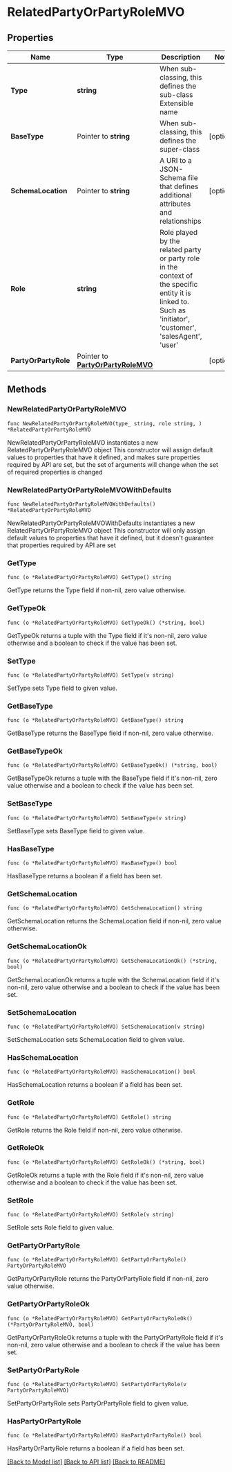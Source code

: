 # RelatedPartyOrPartyRoleMVO

## Properties

Name | Type | Description | Notes
------------ | ------------- | ------------- | -------------
**Type** | **string** | When sub-classing, this defines the sub-class Extensible name | 
**BaseType** | Pointer to **string** | When sub-classing, this defines the super-class | [optional] 
**SchemaLocation** | Pointer to **string** | A URI to a JSON-Schema file that defines additional attributes and relationships | [optional] 
**Role** | **string** | Role played by the related party or party role in the context of the specific entity it is linked to. Such as &#39;initiator&#39;, &#39;customer&#39;,  &#39;salesAgent&#39;, &#39;user&#39; | 
**PartyOrPartyRole** | Pointer to [**PartyOrPartyRoleMVO**](PartyOrPartyRoleMVO.md) |  | [optional] 

## Methods

### NewRelatedPartyOrPartyRoleMVO

`func NewRelatedPartyOrPartyRoleMVO(type_ string, role string, ) *RelatedPartyOrPartyRoleMVO`

NewRelatedPartyOrPartyRoleMVO instantiates a new RelatedPartyOrPartyRoleMVO object
This constructor will assign default values to properties that have it defined,
and makes sure properties required by API are set, but the set of arguments
will change when the set of required properties is changed

### NewRelatedPartyOrPartyRoleMVOWithDefaults

`func NewRelatedPartyOrPartyRoleMVOWithDefaults() *RelatedPartyOrPartyRoleMVO`

NewRelatedPartyOrPartyRoleMVOWithDefaults instantiates a new RelatedPartyOrPartyRoleMVO object
This constructor will only assign default values to properties that have it defined,
but it doesn't guarantee that properties required by API are set

### GetType

`func (o *RelatedPartyOrPartyRoleMVO) GetType() string`

GetType returns the Type field if non-nil, zero value otherwise.

### GetTypeOk

`func (o *RelatedPartyOrPartyRoleMVO) GetTypeOk() (*string, bool)`

GetTypeOk returns a tuple with the Type field if it's non-nil, zero value otherwise
and a boolean to check if the value has been set.

### SetType

`func (o *RelatedPartyOrPartyRoleMVO) SetType(v string)`

SetType sets Type field to given value.


### GetBaseType

`func (o *RelatedPartyOrPartyRoleMVO) GetBaseType() string`

GetBaseType returns the BaseType field if non-nil, zero value otherwise.

### GetBaseTypeOk

`func (o *RelatedPartyOrPartyRoleMVO) GetBaseTypeOk() (*string, bool)`

GetBaseTypeOk returns a tuple with the BaseType field if it's non-nil, zero value otherwise
and a boolean to check if the value has been set.

### SetBaseType

`func (o *RelatedPartyOrPartyRoleMVO) SetBaseType(v string)`

SetBaseType sets BaseType field to given value.

### HasBaseType

`func (o *RelatedPartyOrPartyRoleMVO) HasBaseType() bool`

HasBaseType returns a boolean if a field has been set.

### GetSchemaLocation

`func (o *RelatedPartyOrPartyRoleMVO) GetSchemaLocation() string`

GetSchemaLocation returns the SchemaLocation field if non-nil, zero value otherwise.

### GetSchemaLocationOk

`func (o *RelatedPartyOrPartyRoleMVO) GetSchemaLocationOk() (*string, bool)`

GetSchemaLocationOk returns a tuple with the SchemaLocation field if it's non-nil, zero value otherwise
and a boolean to check if the value has been set.

### SetSchemaLocation

`func (o *RelatedPartyOrPartyRoleMVO) SetSchemaLocation(v string)`

SetSchemaLocation sets SchemaLocation field to given value.

### HasSchemaLocation

`func (o *RelatedPartyOrPartyRoleMVO) HasSchemaLocation() bool`

HasSchemaLocation returns a boolean if a field has been set.

### GetRole

`func (o *RelatedPartyOrPartyRoleMVO) GetRole() string`

GetRole returns the Role field if non-nil, zero value otherwise.

### GetRoleOk

`func (o *RelatedPartyOrPartyRoleMVO) GetRoleOk() (*string, bool)`

GetRoleOk returns a tuple with the Role field if it's non-nil, zero value otherwise
and a boolean to check if the value has been set.

### SetRole

`func (o *RelatedPartyOrPartyRoleMVO) SetRole(v string)`

SetRole sets Role field to given value.


### GetPartyOrPartyRole

`func (o *RelatedPartyOrPartyRoleMVO) GetPartyOrPartyRole() PartyOrPartyRoleMVO`

GetPartyOrPartyRole returns the PartyOrPartyRole field if non-nil, zero value otherwise.

### GetPartyOrPartyRoleOk

`func (o *RelatedPartyOrPartyRoleMVO) GetPartyOrPartyRoleOk() (*PartyOrPartyRoleMVO, bool)`

GetPartyOrPartyRoleOk returns a tuple with the PartyOrPartyRole field if it's non-nil, zero value otherwise
and a boolean to check if the value has been set.

### SetPartyOrPartyRole

`func (o *RelatedPartyOrPartyRoleMVO) SetPartyOrPartyRole(v PartyOrPartyRoleMVO)`

SetPartyOrPartyRole sets PartyOrPartyRole field to given value.

### HasPartyOrPartyRole

`func (o *RelatedPartyOrPartyRoleMVO) HasPartyOrPartyRole() bool`

HasPartyOrPartyRole returns a boolean if a field has been set.


[[Back to Model list]](../README.md#documentation-for-models) [[Back to API list]](../README.md#documentation-for-api-endpoints) [[Back to README]](../README.md)


